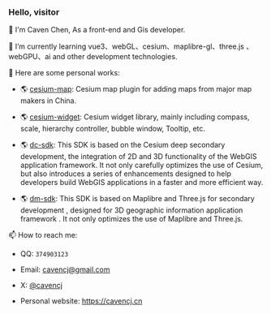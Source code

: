 ### Hello, visitor

🙌 I'm Caven Chen, As a front-end and Gis developer.

🌱 I’m currently learning vue3、webGL、cesium、maplibre-gl、three.js 、webGPU、ai and other development technologies.

🔭 Here are some personal works:
  
   - 🌎 [cesium-map](https://github.com/dvgis/cesium-map): Cesium map plugin for adding maps from major map makers in China.

   - 🌎 [cesium-widget](https://github.com/dvgis/cesium-widget): Cesium widget library, mainly including compass, scale, hierarchy controller, bubble window, Tooltip, etc.
  
   - 🌎 [dc-sdk](https://github.com/dvgis/dc-sdk): This SDK is based on the Cesium deep secondary development, the integration of 2D and 3D functionality of the WebGIS application framework. It not only carefully optimizes the use of Cesium, but also introduces a series of enhancements designed to help developers build WebGIS applications in a faster and more efficient way. 
     
   - 🌎 [dm-sdk](https://github.com/dvgis/dm-sdk): This SDK is based on Maplibre and Three.js for secondary development , designed for 3D geographic information application framework . It not only optimizes the use of Maplibre and Three.js.
  
📫 How to reach me:

   - QQ: `374903123`
   
   - Email: cavencj@gmail.com
   
   - X: [@cavencj](https://twitter.com/cavencj)
   
   - Personal website: https://cavencj.cn

